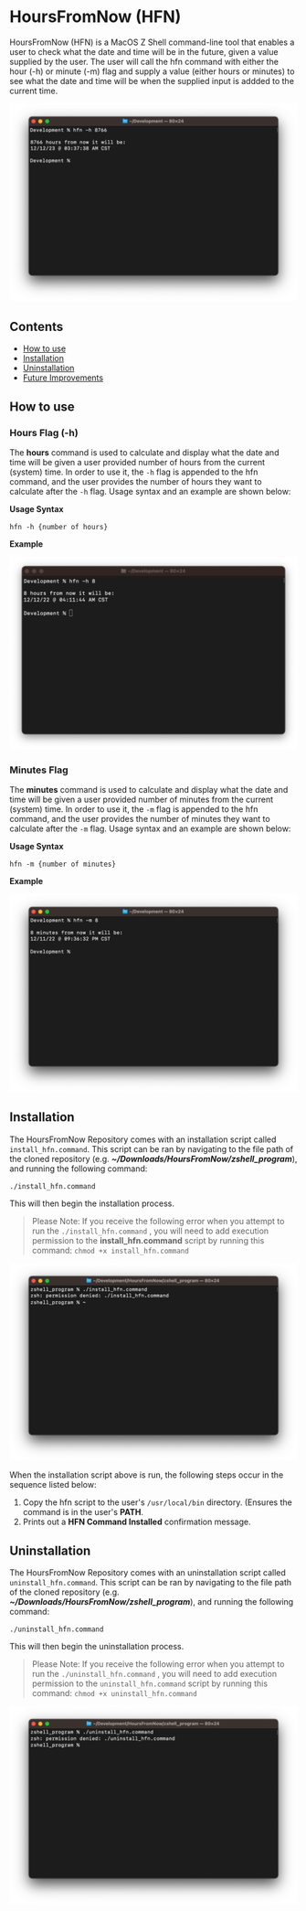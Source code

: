 # HoursFromNow (HFN)

HoursFromNow (HFN) is a MacOS Z Shell command-line tool that enables a user to check what the date and time will be in the future, given a value supplied by the user. The user will call the hfn command with either the hour (-h) or minute (-m) flag and supply a value (either hours or minutes) to see what the date and time will be when the supplied input is addded to the current time.

![hfn command demonstrated on terminal using the hour command flag](./images/main.png)


## Contents
+ [How to use](#How-to-use)
+ [Installation](#Installation)
+ [Uninstallation](#Uninstallation)
+ [Future Improvements](#How-it_works)


## How to use

### Hours Flag (-h)
The **hours** command is used to calculate and display what the date and time will be given a user provided number of hours from the current (system) time. In order to use it, the `-h` flag is appended to the hfn command, and the user provides the number of hours they want to calculate after the `-h` flag. Usage syntax and an example are shown below:

**Usage Syntax**

    hfn -h {number of hours}

**Example**

![Screenshot of the HFN hours command being used using the hours flag.](./images/hours-example.png)

### Minutes Flag
The **minutes** command is used to calculate and display what the date and time will be given a user provided number of minutes from the current (system) time. In order to use it, the `-m` flag is appended to the hfn command, and the user provides the number of minutes they want to calculate after the `-m` flag. Usage syntax and an example are shown below:

**Usage Syntax**

    hfn -m {number of minutes}

**Example**

![Screenshot of the HFN minutes command being used using the minutes flag.](./images/minutes-example.png)

## Installation
The HoursFromNow Repository comes with an installation script called `install_hfn.command`. This script can be ran by navigating to the file path of the cloned repository (e.g. ***~/Downloads/HoursFromNow/zshell_program***), and running the following command:
        
    ./install_hfn.command

This will then begin the installation process. 

> Please Note: If you receive the following error when you attempt to run the `./install_hfn.command` , you will need to add execution permission to the **install_hfn.command** script by running this command: 
> `chmod +x install_hfn.command`

![Screenshot of error message](./images/install-error.png)


When the installation script above is run, the following steps occur in the sequence listed below:
1. Copy the hfn script to the user's `/usr/local/bin` directory. (Ensures the command is in the user's **PATH**.
2. Prints out a **HFN Command Installed** confirmation message.

## Uninstallation
The HoursFromNow Repository comes with an uninstallation script called `uninstall_hfn.command`. This script can be ran by navigating to the file path of the cloned repository (e.g. ***~/Downloads/HoursFromNow/zshell_program***), and running the following command:
        
    ./uninstall_hfn.command

This will then begin the uninstallation process. 

> Please Note: If you receive the following error when you attempt to run the `./uninstall_hfn.command` , you will need to add execution permission to the `uninstall_hfn.command` script by running this command: 
> `chmod +x uninstall_hfn.command`

![Screenshot of error message](./images/uninstall-error.png)